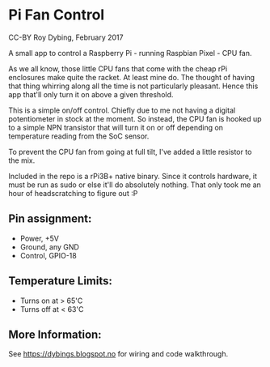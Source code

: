 # Pi Fan Control

CC-BY Roy Dybing, February 2017

A small app to control a Raspberry Pi - running Raspbian Pixel - CPU fan.

As we all know, those little CPU fans that come with the cheap rPi enclosures make quite the racket. At least mine do. The thought of having that thing whirring along all the time is not particularly pleasant. Hence this app that'll only turn it on above a given threshold.

This is a simple on/off control. Chiefly due to me not having a digital potentiometer in stock at the moment. So instead, the CPU fan is hooked up to a simple NPN transistor that will turn it on or off depending on temperature reading from the SoC sensor.

To prevent the CPU fan from going at full tilt, I've added a little resistor to the mix.

Included in the repo is a rPi3B+ native binary. Since it controls hardware, it must be run as sudo or else it'll do absolutely nothing. That only took me an hour of headscratching to figure out :P

## Pin assignment:

- Power, +5V
- Ground, any GND
- Control, GPIO-18

## Temperature Limits:

- Turns on at > 65'C
- Turns off at < 63'C

## More Information:

See https://dybings.blogspot.no for wiring and code walkthrough.